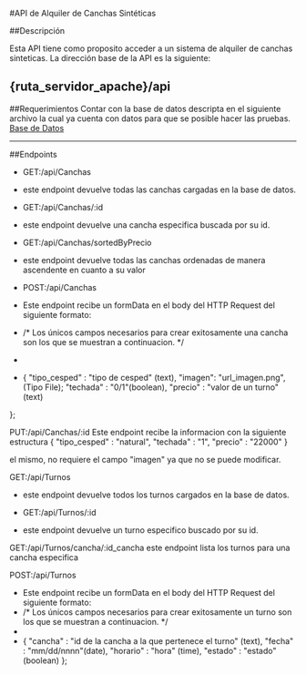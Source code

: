 #API de Alquiler de Canchas Sintéticas

##Descripción

Esta API tiene como proposito acceder a un sistema de alquiler de canchas sinteticas. 
La dirección base de la API es la siguiente:

{ruta_servidor_apache}/api
---
##Requerimientos
Contar con la base de datos descripta en el siguiente archivo la cual ya cuenta con datos para que se posible hacer las pruebas.
[Base de Datos](https://github.com/Chule14/Api-Canchas-TPE/blob/master/Alquiler_Canchas.sql)

---
##Endpoints

- GET:/api/Canchas
- este endpoint devuelve todas las canchas cargadas en la base de datos.

- GET:/api/Canchas/:id
- este endpoint devuelve una cancha especifica buscada por su id.

- GET:/api/Canchas/sortedByPrecio
- este endpoint devuelve todas las canchas ordenadas de manera ascendente en cuanto a su valor

- POST:/api/Canchas
- Este endpoint recibe un formData en el body del HTTP Request del siguiente formato:
- /* Los únicos campos necesarios para crear exitosamente una cancha son los que se muestran a continuacion. */
- 
- {
    "tipo_cesped" : "tipo de cesped" (text),
   "imagen": "url_imagen.png", (Tipo File);
    "techada" : "0/1"(boolean),
    "precio" : "valor de un turno" (text)

};

PUT:/api/Canchas/:id
Este endpoint recibe la informacion con la siguiente estructura
{
    "tipo_cesped" : "natural",
    "techada" : "1",
    "precio" : "22000"
}

el mismo, no requiere el campo "imagen"  ya que no se puede modificar.

GET:/api/Turnos
- este endpoint devuelve todos los turnos cargados en la base de datos.

- GET:/api/Turnos/:id
- este endpoint devuelve un turno especifico buscado por su id.

 GET:/api/Turnos/cancha/:id_cancha
este endpoint lista los turnos para una cancha especifica


POST:/api/Turnos
- Este endpoint recibe un formData en el body del HTTP Request del siguiente formato:
- /* Los únicos campos necesarios para crear exitosamente un turno son los que se muestran a continuacion. */
- 
- {
    "cancha" : "id de la cancha a la que pertenece el turno" (text),
    "fecha" : "mm/dd/nnnn"(date),
    "horario" : "hora" (time),
    "estado"  : "estado" (boolean)
};

